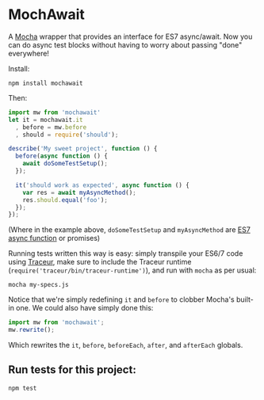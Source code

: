 MochAwait
=========

A [Mocha](https://github.com/visionmedia/mocha) wrapper that provides an
interface for ES7 async/await. Now you can do async test blocks without
having to worry about passing "done" everywhere!

Install:

```
npm install mochawait
```

Then:

```js
import mw from 'mochawait'
let it = mochawait.it
  , before = mw.before
  , should = require('should');

describe('My sweet project', function () {
  before(async function () {
    await doSomeTestSetup();
  });

  it('should work as expected', async function () {
    var res = await myAsyncMethod();
    res.should.equal('foo');
  });
});
```

(Where in the example above, `doSomeTestSetup` and `myAsyncMethod` are [ES7
async function](http://jakearchibald.com/2014/es7-async-functions/) or
promises)

Running tests written this way is easy: simply transpile your ES6/7 code
using [Traceur](https://github.com/google/traceur-compiler), make sure to
include the Traceur runtime (`require('traceur/bin/traceur-runtime')`), and
run with `mocha` as per usual:

```
mocha my-specs.js
```

Notice that we're simply redefining `it` and `before` to clobber Mocha's built-in one. We could also have simply done this:

```js
import mw from 'mochawait';
mw.rewrite();
```

Which rewrites the `it`, `before`, `beforeEach`, `after`, and `afterEach` globals.

## Run tests for this project:

```
npm test
```
